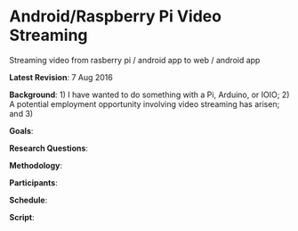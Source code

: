 # Android/Raspberry Pi Video Streaming

Streaming video from rasberry pi / android app to web / android app

**Latest Revision**: 7 Aug 2016

**Background**: 1) I have wanted to do something with a Pi, Arduino, or IOIO; 2) A potential employment opportunity involving
video streaming has arisen; and 3) 

**Goals**:

**Research Questions**:

**Methodology**:

**Participants**:

**Schedule**:

**Script**:
